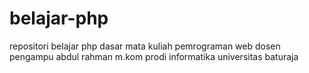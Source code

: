 # belajar-php
repositori belajar php dasar mata kuliah pemrograman web dosen pengampu abdul rahman m.kom prodi informatika universitas baturaja
